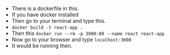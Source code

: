 - There is a dockerfile in this.
- If you have docker installed
- Then go to your terminal and type this.
- `docker build -t react-app .`
- Then this `docker run --rm -p 3000:80 --name react react-app`
- Now go to your browser and type `localhost:3000`
- It would be running then.
